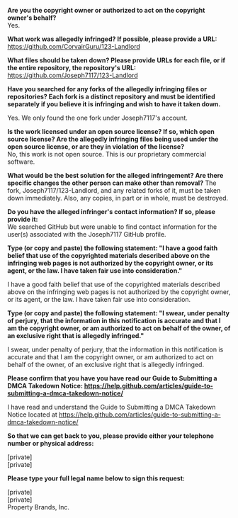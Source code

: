 **Are you the copyright owner or authorized to act on the copyright owner's behalf?**  
Yes.

**What work was allegedly infringed? If possible, please provide a URL:**  
https://github.com/CorvairGuru/123-Landlord

**What files should be taken down? Please provide URLs for each file, or if the entire repository, the repository's URL:**   https://github.com/Joseph7117/123-Landlord

**Have you searched for any forks of the allegedly infringing files or repositories? Each fork is a distinct repository and must be identified separately if you believe it is infringing and wish to have it taken down.**

Yes. We only found the one fork under Joseph7117's account.

**Is the work licensed under an open source license? If so, which open source license? Are the allegedly infringing files being used under the open source license, or are they in violation of the license?**  
No, this work is not open source. This is our proprietary commercial software.

**What would be the best solution for the alleged infringement? Are there specific changes the other person can make other than removal?**  The fork, Joseph7117/123-Landlord, and any related forks of it, must be taken down immediately. Also, any copies, in part or in whole, must be destroyed.

**Do you have the alleged infringer's contact information? If so, please provide it:**  
We searched GitHub but were unable to find contact information for the user(s) associated with the Joseph7117 GitHub profile.

**Type (or copy and paste) the following statement: "I have a good faith belief that use of the copyrighted materials described above on the infringing web pages is not authorized by the copyright owner, or its agent, or the law. I have taken fair use into consideration."**  

I have a good faith belief that use of the copyrighted materials described above on the infringing web pages is not authorized by the copyright owner, or its agent, or the law. I have taken fair use into consideration.

**Type (or copy and paste) the following statement: "I swear, under penalty of perjury, that the information in this notification is accurate and that I am the copyright owner, or am authorized to act on behalf of the owner, of an exclusive right that is allegedly infringed."**  

I swear, under penalty of perjury, that the information in this notification is accurate and that I am the copyright owner, or am authorized to act on behalf of the owner, of an exclusive right that is allegedly infringed.

**Please confirm that you have you have read our Guide to Submitting a DMCA Takedown Notice: https://help.github.com/articles/guide-to-submitting-a-dmca-takedown-notice/**  

I have read and understand the Guide to Submitting a DMCA Takedown Notice located at https://help.github.com/articles/guide-to-submitting-a-dmca-takedown-notice/

**So that we can get back to you, please provide either your telephone number or physical address:**  

[private]  
[private]  

**Please type your full legal name below to sign this request:**  

[private]  
[private]  
Property Brands, Inc.
